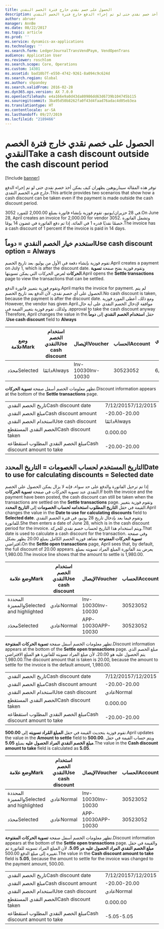 ```yaml
---
title: الحصول على خصم نقدي خارج فترة الخصم النقدي
description: توفر هذه المقالة سيناريوهين يظهران كيف يمكن أخذ خصم نقدي حتى لو تم إجراء الدفع خارج فترة الخصم النقدي.
author: abruer
manager: AnnBe
ms.date: 08/22/2017
ms.topic: article
ms.prod: ''
ms.service: dynamics-ax-applications
ms.technology: ''
ms.search.form: LedgerJournalTransVendPaym, VendOpenTrans
audience: Application User
ms.reviewer: roschlom
ms.search.scope: Core, Operations
ms.custom: 14301
ms.assetid: bad10b7f-e550-4742-9261-8a094c9c624d
ms.search.region: Global
ms.author: shpandey
ms.search.validFrom: 2016-02-28
ms.dyn365.ops.version: AX 7.0.0
ms.openlocfilehash: e4a166e9a0d43da80986dd63d6739b104745b115
ms.sourcegitcommit: 3ba95d50b8262fa0f43d4faad76adac4d05eb3ea
ms.translationtype: HT
ms.contentlocale: ar-SA
ms.lasthandoff: 09/27/2019
ms.locfileid: "2189466"
---
```

# <a name="take-a-cash-discount-outside-the-cash-discount-period"></a><span data-ttu-id="75ef2-103">الحصول على خصم نقدي خارج فترة الخصم النقدي</span><span class="sxs-lookup"><span data-stu-id="75ef2-103">Take a cash discount outside the cash discount period</span></span>

[!include [banner](../includes/banner.md)]

<span data-ttu-id="75ef2-104">توفر هذه المقالة سيناريوهين يظهران كيف يمكن أخذ خصم نقدي حتى لو تم إجراء الدفع خارج فترة الخصم النقدي.</span><span class="sxs-lookup"><span data-stu-id="75ef2-104">This article provides two scenarios that show how a cash discount can be taken even if the payment is made outside the cash discount period.</span></span>

<span data-ttu-id="75ef2-105">في 28 حزيران/يونيو، تقوم فوزية بإنشاء فاتورة بمبلغ 2,000.00 للمورد 3052.</span><span class="sxs-lookup"><span data-stu-id="75ef2-105">On June 28, April creates an invoice for 2,000.00 for vendor 3052.</span></span> <span data-ttu-id="75ef2-106">وتشمل الفاتورة خصمًا نقديًا قدره 1 في المائة، إذا تم دفع الفاتورة في غضون 14 يومًا.‬</span><span class="sxs-lookup"><span data-stu-id="75ef2-106">The invoice has a cash discount of 1 percent if the invoice is paid in 14 days.</span></span>

## <a name="use-cash-discount-option--always"></a><span data-ttu-id="75ef2-107">استخدم خيار الخصم النقدي = دوماً</span><span class="sxs-lookup"><span data-stu-id="75ef2-107">Use cash discount option = Always</span></span>
<span data-ttu-id="75ef2-108">تقوم فوزية بإنشاء دفعة في الأول من يوليو، بعد تاريخ الخصم.</span><span class="sxs-lookup"><span data-stu-id="75ef2-108">April creates a payment on July 1, which is after the discount date.</span></span> <span data-ttu-id="75ef2-109">وتقوم فوزية بفتح صفحة **تسوية الحركات** لعرض الحركات التي يمكن تسويتها.</span><span class="sxs-lookup"><span data-stu-id="75ef2-109">April opens the **Settle transactions** page to view the transactions that can be settled.</span></span> 

<span data-ttu-id="75ef2-110">وتقوم فوزية بتمييز فاتورة الدفع.</span><span class="sxs-lookup"><span data-stu-id="75ef2-110">April marks the invoice for payment.</span></span> <span data-ttu-id="75ef2-111">لم يتم الحصول على أي خصم نقدي، لأن الدفع بعد تاريخ الخصم.</span><span class="sxs-lookup"><span data-stu-id="75ef2-111">No cash discount is taken, because the payment is after the discount date.</span></span> <span data-ttu-id="75ef2-112">‏‫ومع ذلك، أعطى المورد فوزية موافقة لإدخال الخصم النقدي على أية حال.</span><span class="sxs-lookup"><span data-stu-id="75ef2-112">However, the vendor has given April approval to take the cash discount anyway.</span></span> <span data-ttu-id="75ef2-113">ولذلك، تقوم فوزية بتغيير القيمة في حقل **استخدام الخصم النقدي** إلى **دوماً**.</span><span class="sxs-lookup"><span data-stu-id="75ef2-113">Therefore, April changes the value in the **Use cash discount** field to **Always**.</span></span>

| <span data-ttu-id="75ef2-114">وضع علامة</span><span class="sxs-lookup"><span data-stu-id="75ef2-114">Mark</span></span>     | <span data-ttu-id="75ef2-115">استخدام الخصم النقدي</span><span class="sxs-lookup"><span data-stu-id="75ef2-115">Use cash discount</span></span> | <span data-ttu-id="75ef2-116">الإيصال</span><span class="sxs-lookup"><span data-stu-id="75ef2-116">Voucher</span></span>   | <span data-ttu-id="75ef2-117">الحساب</span><span class="sxs-lookup"><span data-stu-id="75ef2-117">Account</span></span> | <span data-ttu-id="75ef2-118">تاريخ الخصم النقدي</span><span class="sxs-lookup"><span data-stu-id="75ef2-118">Cash discount date</span></span> | <span data-ttu-id="75ef2-119">تاريخ الاستحقاق</span><span class="sxs-lookup"><span data-stu-id="75ef2-119">Due date</span></span>  | <span data-ttu-id="75ef2-120">الفاتورة</span><span class="sxs-lookup"><span data-stu-id="75ef2-120">Invoice</span></span> | <span data-ttu-id="75ef2-121">المبلغ بعملة الحركة</span><span class="sxs-lookup"><span data-stu-id="75ef2-121">Amount in transaction currency</span></span> | <span data-ttu-id="75ef2-122">عملة</span><span class="sxs-lookup"><span data-stu-id="75ef2-122">Currency</span></span> | <span data-ttu-id="75ef2-123">المبلغ المراد تسويته</span><span class="sxs-lookup"><span data-stu-id="75ef2-123">Amount to settle</span></span> |
|----------|-------------------|-----------|---------|--------------------|-----------|---------|--------------------------------|----------|------------------|
| <span data-ttu-id="75ef2-124">محدَد</span><span class="sxs-lookup"><span data-stu-id="75ef2-124">Selected</span></span> | <span data-ttu-id="75ef2-125">دائمًا</span><span class="sxs-lookup"><span data-stu-id="75ef2-125">Always</span></span>            | <span data-ttu-id="75ef2-126">Inv-10030</span><span class="sxs-lookup"><span data-stu-id="75ef2-126">Inv-10030</span></span> | <span data-ttu-id="75ef2-127">3052</span><span class="sxs-lookup"><span data-stu-id="75ef2-127">3052</span></span>    | <span data-ttu-id="75ef2-128">6/28/2015</span><span class="sxs-lookup"><span data-stu-id="75ef2-128">6/28/2015</span></span>          | <span data-ttu-id="75ef2-129">7/12/2015</span><span class="sxs-lookup"><span data-stu-id="75ef2-129">7/12/2015</span></span> | <span data-ttu-id="75ef2-130">10030</span><span class="sxs-lookup"><span data-stu-id="75ef2-130">10030</span></span>   | <span data-ttu-id="75ef2-131">-2,000.00</span><span class="sxs-lookup"><span data-stu-id="75ef2-131">-2,000.00</span></span>                      | <span data-ttu-id="75ef2-132">دولار أمريكي</span><span class="sxs-lookup"><span data-stu-id="75ef2-132">USD</span></span>      | <span data-ttu-id="75ef2-133">-1,980.00</span><span class="sxs-lookup"><span data-stu-id="75ef2-133">-1,980.00</span></span>        |

<span data-ttu-id="75ef2-134">تظهر معلومات الخصم أسفل صفحة **تسوية الحركات**.</span><span class="sxs-lookup"><span data-stu-id="75ef2-134">Discount information appears at the bottom of the **Settle transactions** page.</span></span>

|                              |           |
|------------------------------|-----------|
| <span data-ttu-id="75ef2-135">تاريخ الخصم النقدي</span><span class="sxs-lookup"><span data-stu-id="75ef2-135">Cash discount date</span></span>           | <span data-ttu-id="75ef2-136">7/12/2015</span><span class="sxs-lookup"><span data-stu-id="75ef2-136">7/12/2015</span></span> |
| <span data-ttu-id="75ef2-137">مبلغ الخصم النقدي</span><span class="sxs-lookup"><span data-stu-id="75ef2-137">Cash discount amount</span></span>         | <span data-ttu-id="75ef2-138">-20.00</span><span class="sxs-lookup"><span data-stu-id="75ef2-138">-20.00</span></span>    |
| <span data-ttu-id="75ef2-139">استخدام الخصم النقدي</span><span class="sxs-lookup"><span data-stu-id="75ef2-139">Use cash discount</span></span>            | <span data-ttu-id="75ef2-140">دائمًا</span><span class="sxs-lookup"><span data-stu-id="75ef2-140">Always</span></span>    |
| <span data-ttu-id="75ef2-141">الخصم النقدي المستقطع</span><span class="sxs-lookup"><span data-stu-id="75ef2-141">Cash discount taken</span></span>          | <span data-ttu-id="75ef2-142">0.00</span><span class="sxs-lookup"><span data-stu-id="75ef2-142">0.00</span></span>      |
| <span data-ttu-id="75ef2-143">مبلغ الخصم النقدي المطلوب استقطاعه</span><span class="sxs-lookup"><span data-stu-id="75ef2-143">Cash discount amount to take</span></span> | <span data-ttu-id="75ef2-144">-20.00</span><span class="sxs-lookup"><span data-stu-id="75ef2-144">-20.00</span></span>    |

## <a name="date-to-use-for-calculating-discounts--selected-date"></a><span data-ttu-id="75ef2-145">التاريخ المستخدم لحساب الخصومات = التاريخ المحدد</span><span class="sxs-lookup"><span data-stu-id="75ef2-145">Date to use for calculating discounts = Selected date</span></span>
<span data-ttu-id="75ef2-146">إذا تم ترحيل الفاتورة والدفع على حد سواء، فإنه لا يزال يمكن الحصول على الخصم النقدي عند تسوية الحركات في صفحة **تسوية الحركات**.</span><span class="sxs-lookup"><span data-stu-id="75ef2-146">If both the invoice and the payment have been posted, the cash discount can still be taken when the transactions are settled on the **Settle transactions** page.</span></span> <span data-ttu-id="75ef2-147">وتقوم فوزية بتغيير القيمة في حقل **التاريخ المطلوب استخدامه لحساب الخصومات** إلى **التاريخ المحدد**.</span><span class="sxs-lookup"><span data-stu-id="75ef2-147">April changes the value in the **Date to use for calculating discounts** field to **Selected date**.</span></span> <span data-ttu-id="75ef2-148">وتقوم فيما بعد بإدخال تاريخ 28 يونيو، في فترة الخصم النقدي للفاتورة.</span><span class="sxs-lookup"><span data-stu-id="75ef2-148">She then enters a date of June 28, which is in the cash discount period for the invoice.</span></span> <span data-ttu-id="75ef2-149">ويتم استخدام هذا التاريخ لحساب خصم نقدي للحركة.</span><span class="sxs-lookup"><span data-stu-id="75ef2-149">That date is used to calculate a cash discount for the transaction.</span></span> <span data-ttu-id="75ef2-150">وفي صفحة **تسوية الحركات المفتوحة** تشاهد فوزية الخصم الكامل بمبلغ 20.00  يظهر بشكل افتراضي،</span><span class="sxs-lookup"><span data-stu-id="75ef2-150">On the **Settle open transactions** page, April sees that, by default, the full discount of 20.00 appears.</span></span> <span data-ttu-id="75ef2-151">يعرض بند الفاتورة المبلغ المراد تسويته بمبلغ 1,980.00.</span><span class="sxs-lookup"><span data-stu-id="75ef2-151">The invoice line shows that the amount to settle is 1,980.00.</span></span>

| <span data-ttu-id="75ef2-152">وضع علامة</span><span class="sxs-lookup"><span data-stu-id="75ef2-152">Mark</span></span>                     | <span data-ttu-id="75ef2-153">استخدام الخصم النقدي</span><span class="sxs-lookup"><span data-stu-id="75ef2-153">Use cash discount</span></span> | <span data-ttu-id="75ef2-154">الإيصال</span><span class="sxs-lookup"><span data-stu-id="75ef2-154">Voucher</span></span>   | <span data-ttu-id="75ef2-155">الحساب</span><span class="sxs-lookup"><span data-stu-id="75ef2-155">Account</span></span> | <span data-ttu-id="75ef2-156">تاريخ الخصم النقدي</span><span class="sxs-lookup"><span data-stu-id="75ef2-156">Cash discount date</span></span> | <span data-ttu-id="75ef2-157">تاريخ الاستحقاق</span><span class="sxs-lookup"><span data-stu-id="75ef2-157">Due date</span></span>  | <span data-ttu-id="75ef2-158">الفاتورة</span><span class="sxs-lookup"><span data-stu-id="75ef2-158">Invoice</span></span> | <span data-ttu-id="75ef2-159">المبلغ بعملة الحركة</span><span class="sxs-lookup"><span data-stu-id="75ef2-159">Amount in transaction currency</span></span> | <span data-ttu-id="75ef2-160">عملة</span><span class="sxs-lookup"><span data-stu-id="75ef2-160">Currency</span></span> | <span data-ttu-id="75ef2-161">المبلغ المراد تسويته</span><span class="sxs-lookup"><span data-stu-id="75ef2-161">Amount to settle</span></span> |
|--------------------------|-------------------|-----------|---------|--------------------|-----------|---------|--------------------------------|----------|------------------|
| <span data-ttu-id="75ef2-162">المحددة والمميزة</span><span class="sxs-lookup"><span data-stu-id="75ef2-162">Selected and highlighted</span></span> | <span data-ttu-id="75ef2-163">عادي</span><span class="sxs-lookup"><span data-stu-id="75ef2-163">Normal</span></span>            | <span data-ttu-id="75ef2-164">Inv-10030</span><span class="sxs-lookup"><span data-stu-id="75ef2-164">Inv-10030</span></span> | <span data-ttu-id="75ef2-165">3052</span><span class="sxs-lookup"><span data-stu-id="75ef2-165">3052</span></span>    | <span data-ttu-id="75ef2-166">6/28/2015</span><span class="sxs-lookup"><span data-stu-id="75ef2-166">6/28/2015</span></span>          | <span data-ttu-id="75ef2-167">7/12/2015</span><span class="sxs-lookup"><span data-stu-id="75ef2-167">7/12/2015</span></span> | <span data-ttu-id="75ef2-168">10030</span><span class="sxs-lookup"><span data-stu-id="75ef2-168">10030</span></span>   | <span data-ttu-id="75ef2-169">-2,000.00</span><span class="sxs-lookup"><span data-stu-id="75ef2-169">-2,000.00</span></span>                      | <span data-ttu-id="75ef2-170">دولار أمريكي</span><span class="sxs-lookup"><span data-stu-id="75ef2-170">USD</span></span>      | <span data-ttu-id="75ef2-171">-1,980.00</span><span class="sxs-lookup"><span data-stu-id="75ef2-171">-1,980.00</span></span>        |
| <span data-ttu-id="75ef2-172">محدَد</span><span class="sxs-lookup"><span data-stu-id="75ef2-172">Selected</span></span>                 | <span data-ttu-id="75ef2-173">عادي</span><span class="sxs-lookup"><span data-stu-id="75ef2-173">Normal</span></span>            | <span data-ttu-id="75ef2-174">APP-10030</span><span class="sxs-lookup"><span data-stu-id="75ef2-174">APP-10030</span></span> | <span data-ttu-id="75ef2-175">3052</span><span class="sxs-lookup"><span data-stu-id="75ef2-175">3052</span></span>    | <span data-ttu-id="75ef2-176">7/15/2015</span><span class="sxs-lookup"><span data-stu-id="75ef2-176">7/15/2015</span></span>          | <span data-ttu-id="75ef2-177">7/15/2015</span><span class="sxs-lookup"><span data-stu-id="75ef2-177">7/15/2015</span></span> |         | <span data-ttu-id="75ef2-178">500.00</span><span class="sxs-lookup"><span data-stu-id="75ef2-178">500.00</span></span>                         | <span data-ttu-id="75ef2-179">دولار أمريكي</span><span class="sxs-lookup"><span data-stu-id="75ef2-179">USD</span></span>      | <span data-ttu-id="75ef2-180">500.00</span><span class="sxs-lookup"><span data-stu-id="75ef2-180">500.00</span></span>           |

<span data-ttu-id="75ef2-181">تظهر معلومات الخصم أسفل صفحة **تسوية الحركات المفتوحة**.</span><span class="sxs-lookup"><span data-stu-id="75ef2-181">Discount information appears at the bottom of the **Settle open transactions** page.</span></span> <span data-ttu-id="75ef2-182">مبلغ الخصم الذي يتم الحصول عليه هو 20.00، لأن مبلغ المراد تسويته للفاتورة هو المبلغ الافتراضي 1,980.00.</span><span class="sxs-lookup"><span data-stu-id="75ef2-182">The discount amount that is taken is 20.00, because the amount to settle for the invoice is the default amount, 1,980.00.</span></span>

|                              |           |
|------------------------------|-----------|
| <span data-ttu-id="75ef2-183">تاريخ الخصم النقدي</span><span class="sxs-lookup"><span data-stu-id="75ef2-183">Cash discount date</span></span>           | <span data-ttu-id="75ef2-184">7/12/2015</span><span class="sxs-lookup"><span data-stu-id="75ef2-184">7/12/2015</span></span> |
| <span data-ttu-id="75ef2-185">مبلغ الخصم النقدي</span><span class="sxs-lookup"><span data-stu-id="75ef2-185">Cash discount amount</span></span>         | <span data-ttu-id="75ef2-186">-20.00</span><span class="sxs-lookup"><span data-stu-id="75ef2-186">-20.00</span></span>    |
| <span data-ttu-id="75ef2-187">استخدام الخصم النقدي</span><span class="sxs-lookup"><span data-stu-id="75ef2-187">Use cash discount</span></span>            | <span data-ttu-id="75ef2-188">عادي</span><span class="sxs-lookup"><span data-stu-id="75ef2-188">Normal</span></span>    |
| <span data-ttu-id="75ef2-189">الخصم النقدي المستقطع</span><span class="sxs-lookup"><span data-stu-id="75ef2-189">Cash discount taken</span></span>          | <span data-ttu-id="75ef2-190">0.00</span><span class="sxs-lookup"><span data-stu-id="75ef2-190">0.00</span></span>      |
| <span data-ttu-id="75ef2-191">مبلغ الخصم النقدي المطلوب استقطاعه</span><span class="sxs-lookup"><span data-stu-id="75ef2-191">Cash discount amount to take</span></span> | <span data-ttu-id="75ef2-192">-20.00</span><span class="sxs-lookup"><span data-stu-id="75ef2-192">-20.00</span></span>    |

<span data-ttu-id="75ef2-193">تقوم فوزية بتحديث القيمة في حقل **المبلغ المُراد تسويته** إلى **500.00**.</span><span class="sxs-lookup"><span data-stu-id="75ef2-193">April updates the value in the **Amount to settle** field to **500.00**.</span></span> <span data-ttu-id="75ef2-194">ويتم حساب القيمة في حقل **مبلغ الخصم النقدي المراد الحصول عليه** بمبلغ **5.05**.</span><span class="sxs-lookup"><span data-stu-id="75ef2-194">The value in the **Cash discount amount to take** field is calculated as **5.05**.</span></span>

| <span data-ttu-id="75ef2-195">وضع علامة</span><span class="sxs-lookup"><span data-stu-id="75ef2-195">Mark</span></span>                     | <span data-ttu-id="75ef2-196">استخدام الخصم النقدي</span><span class="sxs-lookup"><span data-stu-id="75ef2-196">Use cash discount</span></span> | <span data-ttu-id="75ef2-197">الإيصال</span><span class="sxs-lookup"><span data-stu-id="75ef2-197">Voucher</span></span>   | <span data-ttu-id="75ef2-198">الحساب</span><span class="sxs-lookup"><span data-stu-id="75ef2-198">Account</span></span> | <span data-ttu-id="75ef2-199">التاريخ</span><span class="sxs-lookup"><span data-stu-id="75ef2-199">Date</span></span>      | <span data-ttu-id="75ef2-200">تاريخ الاستحقاق</span><span class="sxs-lookup"><span data-stu-id="75ef2-200">Due date</span></span>  | <span data-ttu-id="75ef2-201">الفاتورة</span><span class="sxs-lookup"><span data-stu-id="75ef2-201">Invoice</span></span> | <span data-ttu-id="75ef2-202">المبلغ بعملة الحركة</span><span class="sxs-lookup"><span data-stu-id="75ef2-202">Amount in transaction currency</span></span> | <span data-ttu-id="75ef2-203">عملة</span><span class="sxs-lookup"><span data-stu-id="75ef2-203">Currency</span></span> | <span data-ttu-id="75ef2-204">المبلغ المراد تسويته</span><span class="sxs-lookup"><span data-stu-id="75ef2-204">Amount to settle</span></span> |
|--------------------------|-------------------|-----------|---------|-----------|-----------|---------|--------------------------------|----------|------------------|
| <span data-ttu-id="75ef2-205">المحددة والمميزة</span><span class="sxs-lookup"><span data-stu-id="75ef2-205">Selected and highlighted</span></span> | <span data-ttu-id="75ef2-206">عادي</span><span class="sxs-lookup"><span data-stu-id="75ef2-206">Normal</span></span>            | <span data-ttu-id="75ef2-207">Inv-10030</span><span class="sxs-lookup"><span data-stu-id="75ef2-207">Inv-10030</span></span> | <span data-ttu-id="75ef2-208">3052</span><span class="sxs-lookup"><span data-stu-id="75ef2-208">3052</span></span>    | <span data-ttu-id="75ef2-209">6/28/2015</span><span class="sxs-lookup"><span data-stu-id="75ef2-209">6/28/2015</span></span> | <span data-ttu-id="75ef2-210">7/12/2015</span><span class="sxs-lookup"><span data-stu-id="75ef2-210">7/12/2015</span></span> | <span data-ttu-id="75ef2-211">10030</span><span class="sxs-lookup"><span data-stu-id="75ef2-211">10030</span></span>   | <span data-ttu-id="75ef2-212">2,000.00</span><span class="sxs-lookup"><span data-stu-id="75ef2-212">2,000.00</span></span>                       | <span data-ttu-id="75ef2-213">دولار أمريكي</span><span class="sxs-lookup"><span data-stu-id="75ef2-213">USD</span></span>      | <span data-ttu-id="75ef2-214">-500.00</span><span class="sxs-lookup"><span data-stu-id="75ef2-214">-500.00</span></span>          |
| <span data-ttu-id="75ef2-215">محدَد</span><span class="sxs-lookup"><span data-stu-id="75ef2-215">Selected</span></span>                 | <span data-ttu-id="75ef2-216">عادي</span><span class="sxs-lookup"><span data-stu-id="75ef2-216">Normal</span></span>            | <span data-ttu-id="75ef2-217">APP-10030</span><span class="sxs-lookup"><span data-stu-id="75ef2-217">APP-10030</span></span> | <span data-ttu-id="75ef2-218">3052</span><span class="sxs-lookup"><span data-stu-id="75ef2-218">3052</span></span>    | <span data-ttu-id="75ef2-219">7/15/2015</span><span class="sxs-lookup"><span data-stu-id="75ef2-219">7/15/2015</span></span> | <span data-ttu-id="75ef2-220">7/15/2015</span><span class="sxs-lookup"><span data-stu-id="75ef2-220">7/15/2015</span></span> |         | <span data-ttu-id="75ef2-221">500.00</span><span class="sxs-lookup"><span data-stu-id="75ef2-221">500.00</span></span>                         | <span data-ttu-id="75ef2-222">دولار أمريكي</span><span class="sxs-lookup"><span data-stu-id="75ef2-222">USD</span></span>      | <span data-ttu-id="75ef2-223">500.00</span><span class="sxs-lookup"><span data-stu-id="75ef2-223">500.00</span></span>           |

<span data-ttu-id="75ef2-224">تظهر معلومات الخصم أسفل صفحة **تسوية الحركات المفتوحة**.</span><span class="sxs-lookup"><span data-stu-id="75ef2-224">Discount information appears at the bottom of the **Settle open transactions** page.</span></span> <span data-ttu-id="75ef2-225">والقيمة في حقل **مبلغ الخصم النقدي المراد الحصول عليه** هو **5.05**، لأن المبلغ المراد تسويته للفاتورة تم تغييره إلى مبلغ الدفع 500.00.</span><span class="sxs-lookup"><span data-stu-id="75ef2-225">The value in the **Cash discount amount to take** field is **5.05**, because the amount to settle for the invoice was changed to the payment amount, 500.00.</span></span>

|                              |           |
|------------------------------|-----------|
| <span data-ttu-id="75ef2-226">تاريخ الخصم النقدي</span><span class="sxs-lookup"><span data-stu-id="75ef2-226">Cash discount date</span></span>           | <span data-ttu-id="75ef2-227">7/12/2015</span><span class="sxs-lookup"><span data-stu-id="75ef2-227">7/12/2015</span></span> |
| <span data-ttu-id="75ef2-228">مبلغ الخصم النقدي</span><span class="sxs-lookup"><span data-stu-id="75ef2-228">Cash discount amount</span></span>         | <span data-ttu-id="75ef2-229">-20.00</span><span class="sxs-lookup"><span data-stu-id="75ef2-229">-20.00</span></span>    |
| <span data-ttu-id="75ef2-230">استخدام الخصم النقدي</span><span class="sxs-lookup"><span data-stu-id="75ef2-230">Use cash discount</span></span>            | <span data-ttu-id="75ef2-231">عادي</span><span class="sxs-lookup"><span data-stu-id="75ef2-231">Normal</span></span>    |
| <span data-ttu-id="75ef2-232">الخصم النقدي المستقطع</span><span class="sxs-lookup"><span data-stu-id="75ef2-232">Cash discount taken</span></span>          | <span data-ttu-id="75ef2-233">0.00</span><span class="sxs-lookup"><span data-stu-id="75ef2-233">0.00</span></span>      |
| <span data-ttu-id="75ef2-234">مبلغ الخصم النقدي المطلوب استقطاعه</span><span class="sxs-lookup"><span data-stu-id="75ef2-234">Cash discount amount to take</span></span> | <span data-ttu-id="75ef2-235">-5.05</span><span class="sxs-lookup"><span data-stu-id="75ef2-235">-5.05</span></span>     |





